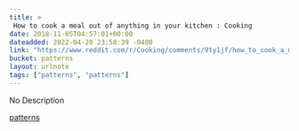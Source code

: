```yaml
---
title: > 
 How to cook a meal out of anything in your kitchen : Cooking
date: 2018-11-05T04:57:01+00:00
dateadded: 2022-04-20 23:58:39 -0400
link: "https://www.reddit.com/r/Cooking/comments/9ty1jf/how_to_cook_a_meal_out_of_anything_in_your_kitchen/"
bucket: patterns
layout: urlnote
tags: ["patterns", "patterns"]
--- 
```

No Description
 <!-- end excerpt --> 
<div class='bucket'><a class='internal-link' href='/buckets/patterns'>patterns</a></div> 
